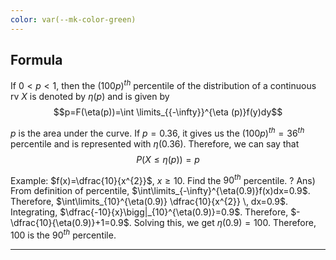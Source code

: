 ```yaml
---
color: var(--mk-color-green)
---
```



## Formula
If $0< p< 1$, then the $(100p)^{th}$ percentile of the distribution of a continuous rv $X$ is denoted by $\eta(p)$ and is given by
$$p=F(\eta(p))=\int \limits_{{-\infty}}^{\eta (p)}f(y)dy$$

$p$ is the area under the curve. If $p=0.36$, it gives us the $(100p)^{th}=36^{th}$ percentile and is represented with $\eta(0.36)$. Therefore, we can say that 
$$P(X\leq \eta(p))=p$$

Example: $f(x)=\dfrac{10}{x^{2}}$, $x\geq 10$. Find the $90^{th}$ percentile.
?
Ans) From definition of percentile, $\int\limits_{-\infty}^{\eta(0.9)}f(x)dx=0.9$. Therefore, $\int\limits_{10}^{\eta(0.9)} \dfrac{10}{x^{2}} \, dx=0.9$. Integrating, $\dfrac{-10}{x}\bigg|_{10}^{\eta(0.9)}=0.9$. Therefore, $-\dfrac{10}{\eta(0.9)}+1=0.9$. Solving this, we get $\eta(0.9)=100$. Therefore, $100$ is the $90^{th}$ percentile.
<div style='border-top: 1px solid; width: 100%; margin-top:3px; margin-bottom: 0px;'></div>

